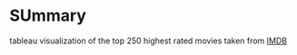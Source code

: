 # SUmmary

tableau visualization of the top 250 highest rated movies taken from [IMDB](https://www.imdb.com/chart/top/?ref_=nv_mv_250)
